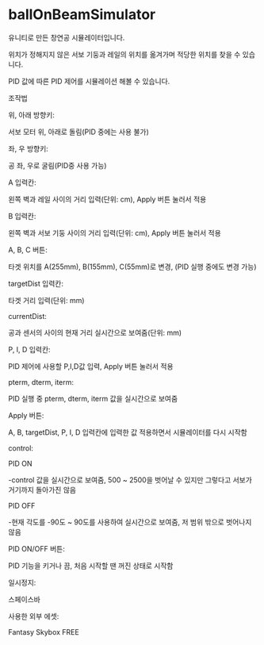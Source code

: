 ﻿# ballOnBeamSimulator
유니티로 만든 창연공 시뮬레이터입니다.

위치가 정해지지 않은 서보 기둥과 레일의 위치를 옮겨가며 적당한 위치를 찾을 수 있습니다.

PID 값에 따른 PID 제어를 시뮬레이션 해볼 수 있습니다.

조작법

위, 아래 방향키: 

서보 모터 위, 아래로 돌림(PID 중에는 사용 불가)

좌, 우 방향키: 

공 좌, 우로 굴림(PID중 사용 가능)

A 입력칸: 

왼쪽 벽과 레일 사이의 거리 입력(단위: cm), Apply 버튼 눌러서 적용

B 입력칸: 

왼쪽 벽과 서보 기둥 사이의 거리 입력(단위: cm), Apply 버튼 눌러서 적용

A, B, C 버튼: 

타겟 위치를 A(255mm), B(155mm), C(55mm)로 변경, (PID 실행 중에도 변경 가능)

targetDist 입력칸: 

타겟 거리 입력(단위: mm)

currentDist:

공과 센서의 사이의 현재 거리 실시간으로 보여줌(단위: mm)

P, I, D 입력칸: 

PID 제어에 사용할 P,I,D값 입력, Apply 버튼 눌러서 적용

pterm, dterm, iterm: 

PID 실행 중 pterm, dterm, iterm 값을 실시간으로 보여줌

Apply 버튼: 

A, B, targetDist, P, I, D 입력칸에 입력한 값 적용하면서 시뮬레이터를 다시 시작함

control: 

PID ON

-control 값을 실시간으로 보여줌, 500 ~ 2500을 벗어날 수 있지만 그렇다고 서보가 거기까지 돌아가진 않음

PID OFF

-현재 각도를 -90도 ~ 90도를 사용하여 실시간으로 보여줌, 저 범위 밖으로 벗어나지 않음

PID ON/OFF 버튼: 

PID 기능을 키거나 끔, 처음 시작할 땐 꺼진 상태로 시작함


일시정지:

스페이스바


사용한 외부 에셋:

Fantasy Skybox FREE
